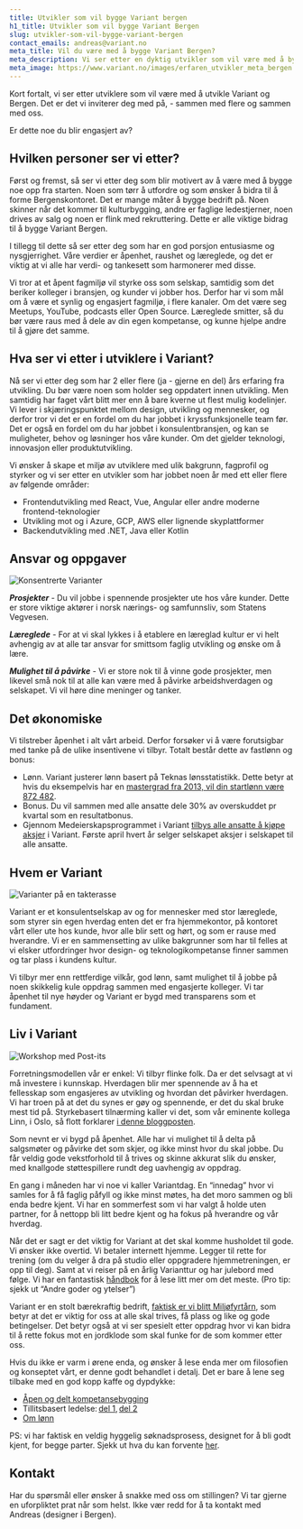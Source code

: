 ```yaml
---
title: Utvikler som vil bygge Variant bergen
h1_title: Utvikler som vil bygge Variant Bergen
slug: utvikler-som-vil-bygge-variant-bergen
contact_emails: andreas@variant.no
meta_title: Vil du være med å bygge Variant Bergen?
meta_description: Vi ser etter en dyktig utvikler som vil være med å bygge Variant Bergen!
meta_image: https://www.variant.no/images/erfaren_utvikler_meta_bergen.jpg
---
```


Kort fortalt, vi ser etter utviklere som vil være med å utvikle Variant og Bergen. Det er det vi inviterer deg med på, - sammen med flere og sammen med oss.

Er dette noe du blir engasjert av?

## Hvilken personer ser vi etter?

Først og fremst, så ser vi etter deg som blir motivert av å være med å bygge noe opp fra starten. Noen som tørr å utfordre og som ønsker å bidra til å forme Bergenskontoret. Det er mange måter å bygge bedrift på. Noen skinner når det kommer til kulturbygging, andre er faglige ledestjerner, noen drives av salg og noen er flink med rekruttering. Dette er alle viktige bidrag til å bygge Variant Bergen.

I tillegg til dette så ser etter deg som har en god porsjon entusiasme og nysgjerrighet. Våre verdier er åpenhet, raushet og læreglede, og det er viktig at vi alle har verdi- og tankesett som harmonerer med disse.

Vi tror at et åpent fagmiljø vil styrke oss som selskap, samtidig som det beriker kolleger i bransjen, og kunder vi jobber hos. Derfor har vi som mål om å være et synlig og engasjert fagmiljø, i flere kanaler. Om det være seg Meetups, YouTube, podcasts eller Open Source. Læreglede smitter, så du bør være raus med å dele av din egen kompetanse, og kunne hjelpe andre til å gjøre det samme.

## Hva ser vi etter i utviklere i Variant?

Nå ser vi etter deg som har 2 eller flere (ja - gjerne en del) års erfaring fra utvikling. Du bør være noen som holder seg oppdatert innen utvikling. Men samtidig har faget vårt blitt mer enn å bare kverne ut flest mulig kodelinjer. Vi lever i skjæringspunktet mellom design, utvikling og mennesker, og derfor tror vi det er en fordel om du har jobbet i kryssfunksjonelle team før. Det er også en fordel om du har jobbet i konsulentbransjen, og kan se muligheter, behov og løsninger hos våre kunder. Om det gjelder teknologi, innovasjon eller produktutvikling.

Vi ønsker å skape et miljø av utviklere med ulik bakgrunn, fagprofil og styrker og vi ser etter en utvikler som har jobbet noen år med ett eller flere av følgende områder:

- Frontendutvikling med React, Vue, Angular eller andre moderne frontend-teknologier
- Utvikling mot og i Azure, GCP, AWS eller lignende skyplattformer
- Backendutvikling med .NET, Java eller Kotlin

## Ansvar og oppgaver

<div class="left blob1"><img alt="Konsentrerte Varianter" src="/images/design-konsentrert.png"/></div>

**_Prosjekter_** - Du vil jobbe i spennende prosjekter ute hos våre kunder. Dette er store viktige aktører i norsk nærings- og samfunnsliv, som Statens Vegvesen.

**_Læreglede_** - For at vi skal lykkes i å etablere en læreglad kultur er vi helt avhengig av at alle tar ansvar for smittsom faglig utvikling og ønske om å lære.

**_Mulighet til å påvirke_** - Vi er store nok til å vinne gode prosjekter, men likevel små nok til at alle kan være med å påvirke arbeidshverdagen og selskapet. Vi vil høre dine meninger og tanker.

## Det økonomiske

Vi tilstreber åpenhet i alt vårt arbeid. Derfor forsøker vi å være forutsigbar med tanke på de ulike insentivene vi tilbyr. Totalt består dette av fastlønn og bonus:

- Lønn. Variant justerer lønn basert på Teknas lønsstatistikk. Dette betyr at hvis du eksempelvis har en [mastergrad fra 2013, vil din startlønn være 872 482](https://www.variant.no/kalkulator?year=2013&degree=masters).
- Bonus. Du vil sammen med alle ansatte dele 30% av overskuddet pr kvartal som en resultatbonus.
- Gjennom Medeierskapsprogrammet i Variant [tilbys alle ansatte å kjøpe aksjer](https://blog.variant.no/invitasjon-til-%C3%A5-kj%C3%B8pe-aksjer-i-variant-as-27a29a307cb2) i Variant. Første april hvert år selger selskapet aksjer i selskapet til alle ansatte.

## Hvem er Variant

![Varianter på en takterasse](/images/design-takterasse.png)

Variant er et konsulentselskap av og for mennesker med stor læreglede, som styrer sin egen hverdag enten det er fra hjemmekontor, på kontoret vårt eller ute hos kunde, hvor alle blir sett og hørt, og som er rause med hverandre. Vi er en sammensetting av ulike bakgrunner som har til felles at vi elsker utfordringer hvor design- og teknologikompetanse finner sammen og tar plass i kundens kultur.

Vi tilbyr mer enn rettferdige vilkår, god lønn, samt mulighet til å jobbe på noen skikkelig kule oppdrag sammen med engasjerte kolleger. Vi tar åpenhet til nye høyder og Variant er bygd med transparens som et fundament.

## Liv i Variant

![Workshop med Post-its](/images/design-workshop.png)

Forretningsmodellen vår er enkel: Vi tilbyr flinke folk. Da er det selvsagt at vi må investere i kunnskap. Hverdagen blir mer spennende av å ha et fellesskap som engasjeres av utvikling og hvordan det påvirker hverdagen. Vi har troen på at det du synes er gøy og spennende, er det du skal bruke mest tid på. Styrkebasert tilnærming kaller vi det, som vår eminente kollega Linn, i Oslo, så flott forklarer [i denne bloggposten](https://blog.variant.no/l%C3%A6reglede-i-variant-444e20c6915c).

Som nevnt er vi bygd på åpenhet. Alle har vi mulighet til å delta på salgsmøter og påvirke det som skjer, og ikke minst hvor du skal jobbe. Du får veldig gode vekstforhold til å trives og skinne akkurat slik du ønsker, med knallgode støttespillere rundt deg uavhengig av oppdrag.

En gang i måneden har vi noe vi kaller Variantdag. En “innedag” hvor vi samles for å få faglig påfyll og ikke minst møtes, ha det moro sammen og bli enda bedre kjent. Vi har en sommerfest som vi har valgt å holde uten partner, for å nettopp bli litt bedre kjent og ha fokus på hverandre og vår hverdag.

Når det er sagt er det viktig for Variant at det skal komme husholdet til gode. Vi ønsker ikke overtid. Vi betaler internett hjemme. Legger til rette for trening (om du velger å dra på studio eller oppgradere hjemmetreningen, er opp til deg). Samt at vi reiser på en årlig Varianttur og har julebord med følge. Vi har en fantastisk [håndbok](https://handbook.variant.no/) for å lese litt mer om det meste. (Pro tip: sjekk ut “Andre goder og ytelser”)

Variant er en stolt bærekraftig bedrift, [faktisk er vi blitt Miljøfyrtårn](https://blog.variant.no/b%C3%A6rekraft-kun-for-g%C3%B8y-f7b3c392d9b), som betyr at det er viktig for oss at alle skal trives, få plass og like og gode betingelser. Det betyr også at vi ser spesielt etter oppdrag hvor vi kan bidra til å rette fokus mot en jordklode som skal funke for de som kommer etter oss.

Hvis du ikke er varm i ørene enda, og ønsker å lese enda mer om filosofien og konseptet vårt, er denne godt behandlet i detalj. Det er bare å lene seg tilbake med en god kopp kaffe og dypdykke:

- [Åpen og delt kompetansebygging](https://blog.variant.no/aapen-og-delt-kompetansebygging-c229771eee93)
- Tillitsbasert ledelse: [del 1](https://blog.variant.no/tillitsbasert-ledelse-del-1-hva-og-hvorfor-86f6aa485cf9), [del 2](https://blog.variant.no/tillitsbasert-ledelse-del-2-sette-retning-449452fcc6a6)
- [Om lønn](https://blog.variant.no/bonusutbetaling-og-l%C3%B8nnsjusteringer-c6d340f0a6d)

PS: vi har faktisk en veldig hyggelig søknadsprosess, designet for å bli godt kjent, for begge parter. Sjekk ut hva du kan forvente [her](https://handbook.variant.no/#ansettelse-og-jobbintervju).

## Kontakt

Har du spørsmål eller ønsker å snakke med oss om stillingen? Vi tar gjerne en uforpliktet prat når som helst. Ikke vær redd for å ta kontakt med Andreas (designer i Bergen).
